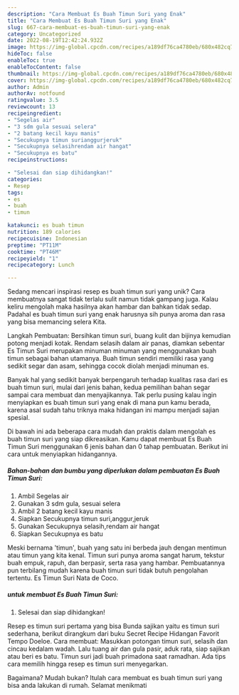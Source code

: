 ```yaml
---
description: "Cara Membuat Es Buah Timun Suri yang Enak"
title: "Cara Membuat Es Buah Timun Suri yang Enak"
slug: 667-cara-membuat-es-buah-timun-suri-yang-enak
category: Uncategorized
date: 2022-08-19T12:42:24.932Z
image: https://img-global.cpcdn.com/recipes/a189df76ca4780eb/680x482cq70/es-buah-timun-suri-foto-resep-utama.jpg
hideToc: false
enableToc: true
enableTocContent: false
thumbnail: https://img-global.cpcdn.com/recipes/a189df76ca4780eb/680x482cq70/es-buah-timun-suri-foto-resep-utama.jpg
cover: https://img-global.cpcdn.com/recipes/a189df76ca4780eb/680x482cq70/es-buah-timun-suri-foto-resep-utama.jpg
author: Admin
authorAv: notfound
ratingvalue: 3.5
reviewcount: 13
recipeingredient:
- "Segelas air"
- "3 sdm gula sesuai selera"
- "2 batang kecil kayu manis"
- "Secukupnya timun surianggurjeruk"
- "Secukupnya selasihrendam air hangat"
- "Secukupnya es batu"
recipeinstructions:

- "Selesai dan siap dihidangkan!"
categories:
- Resep
tags:
- es
- buah
- timun

katakunci: es buah timun 
nutrition: 189 calories
recipecuisine: Indonesian
preptime: "PT11M"
cooktime: "PT46M"
recipeyield: "1"
recipecategory: Lunch

---
```





Sedang mencari inspirasi resep es buah timun suri yang unik? Cara membuatnya sangat tidak terlalu sulit namun tidak gampang juga. Kalau keliru mengolah maka hasilnya akan hambar dan bahkan tidak sedap. Padahal es buah timun suri yang enak harusnya sih punya aroma dan rasa yang bisa memancing selera Kita.





Langkah Pembuatan: Bersihkan timun suri, buang kulit dan bijinya kemudian potong menjadi kotak. Rendam selasih dalam air panas, diamkan sebentar Es Timun Suri merupakan minuman minuman yang menggunakan buah timun sebagai bahan utamanya. Buah timun sendiri memiliki rasa yang sedikit segar dan asam, sehingga cocok diolah menjadi minuman es.

Banyak hal yang sedikit banyak berpengaruh terhadap kualitas rasa dari es buah timun suri, mulai dari jenis bahan, kedua pemilihan bahan segar sampai cara membuat dan menyajikannya. Tak perlu pusing kalau ingin menyiapkan es buah timun suri yang enak di mana pun kamu berada, karena asal sudah tahu triknya maka hidangan ini mampu menjadi sajian spesial.






Di bawah ini ada beberapa cara mudah dan praktis dalam mengolah es buah timun suri yang siap dikreasikan. Kamu dapat membuat Es Buah Timun Suri menggunakan 6 jenis bahan dan 0 tahap pembuatan. Berikut ini cara untuk menyiapkan hidangannya.

<!--inarticleads1-->

##### Bahan-bahan dan bumbu yang diperlukan dalam pembuatan Es Buah Timun Suri:

1. Ambil Segelas air
1. Gunakan 3 sdm gula, sesuai selera
1. Ambil 2 batang kecil kayu manis
1. Siapkan Secukupnya timun suri,anggur,jeruk
1. Gunakan Secukupnya selasih,rendam air hangat
1. Siapkan Secukupnya es batu


Meski bernama &#39;timun&#39;, buah yang satu ini berbeda jauh dengan mentimun atau timun yang kita kenal. Timun suri punya aroma sangat harum, tekstur buah empuk, rapuh, dan berpasir, serta rasa yang hambar. Pembuatannya pun terbilang mudah karena buah timun suri tidak butuh pengolahan tertentu. Es Timun Suri Nata de Coco. 

<!--inarticleads2-->

#####  untuk membuat Es Buah Timun Suri:


1. Selesai dan siap dihidangkan!

Resep es timun suri pertama yang bisa Bunda sajikan yaitu es timun suri sederhana, berikut dirangkum dari buku Secret Recipe Hidangan Favorit Tempo Doeloe. Cara membuat: Masukkan potongan timun suri, selasih dan cincau kedalam wadah. Lalu tuang air dan gula pasir, aduk rata, siap sajikan atau beri es batu. Timun suri jadi buah primadona saat ramadhan. Ada tips cara memilih hingga resep es timun suri menyegarkan. 

Bagaimana? Mudah bukan? Itulah cara membuat es buah timun suri yang bisa anda lakukan di rumah. Selamat menikmati
